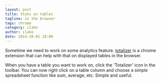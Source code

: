 ```yaml
---
layout: post
title: Stats on tables
tagline: in the browser
tags: chrome
category: ilake
author: ilake
date: 2014-10-01 18:00
---
```



Sometime we need to work on some analytics feature. [totalizer][1] is a chrome extension that can help with that on displayed tables in the browser.

When you have a table you want to work on, click the 'Totalizer' icon in the toolbar. You can now right click on a table column and choose a simple spreadsheet function like sum, average, etc. Simple and useful.

[1]: https://chrome.google.com/webstore/detail/totalizer/dpmpgcmonekpljonjjdadbbdfkfapgdc
